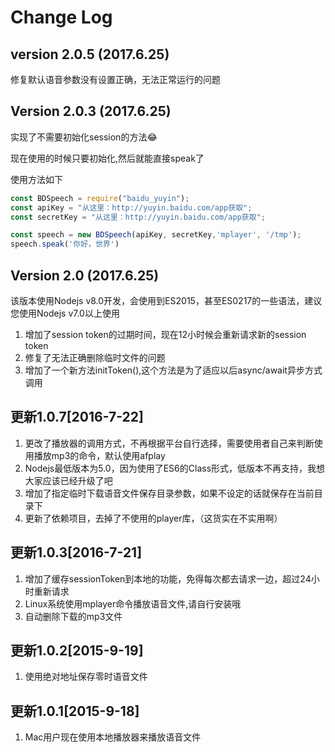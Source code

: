 Change Log
==========


version 2.0.5 (2017.6.25)
-------------------------
修复默认语音参数没有设置正确，无法正常运行的问题

Version 2.0.3 (2017.6.25)
-------------------------
实现了不需要初始化session的方法😂

现在使用的时候只要初始化,然后就能直接speak了

使用方法如下
```javascript
const BDSpeech = require("baidu_yuyin");
const apiKey = "从这里：http://yuyin.baidu.com/app获取";
const secretKey = "从这里：http://yuyin.baidu.com/app获取";

const speech = new BDSpeech(apiKey, secretKey,'mplayer', '/tmp');
speech.speak('你好，世界')
```

Version 2.0 (2017.6.25)
-----------------------
该版本使用Nodejs v8.0开发，会使用到ES2015，甚至ES0217的一些语法，建议您使用Nodejs v7.0以上使用

1. 增加了session token的过期时间，现在12小时候会重新请求新的session token
2. 修复了无法正确删除临时文件的问题
3. 增加了一个新方法initToken(),这个方法是为了适应以后async/await异步方式调用

更新1.0.7[2016-7-22]
----------------------
1. 更改了播放器的调用方式，不再根据平台自行选择，需要使用者自己来判断使用播放mp3的命令，默认使用afplay
2. Nodejs最低版本为5.0，因为使用了ES6的Class形式，低版本不再支持，我想大家应该已经升级了吧
3. 增加了指定临时下载语音文件保存目录参数，如果不设定的话就保存在当前目录下
4. 更新了依赖项目，去掉了不使用的player库，（这货实在不实用啊）

更新1.0.3[2016-7-21]
----------------------
1. 增加了缓存sessionToken到本地的功能，免得每次都去请求一边，超过24小时重新请求
2. Linux系统使用mplayer命令播放语音文件,请自行安装哦
3. 自动删除下载的mp3文件

更新1.0.2[2015-9-19]
----------------------
1. 使用绝对地址保存零时语音文件

更新1.0.1[2015-9-18]
----------------------
1. Mac用户现在使用本地播放器来播放语音文件